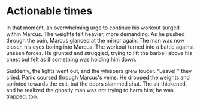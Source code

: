 # Actionable times
In that moment, an overwhelming urge to continue his workout surged within Marcus. The weights felt heavier, more demanding. As he pushed through the pain, Marcus glanced at the mirror again. The man was now closer, his eyes boring into Marcus. The workout turned into a battle against unseen forces. He grunted and struggled, trying to lift the barbell above his chest but felt as if something was holding him down. 

Suddenly, the lights went out, and the whispers grew louder. “Leave! ” they cried. Panic coursed through Marcus's veins. He dropped the weights and sprinted towards the exit, but the doors slammed shut. The air thickened, and he realized the ghostly man was not trying to harm him; he was trapped, too. 
